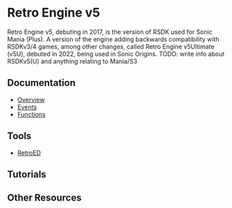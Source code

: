 # Retro Engine v5

Retro Engine v5, debuting in 2017, is the version of RSDK used for Sonic Mania (Plus).
A version of the engine adding backwards compatibility with RSDKv3/4 games, among other changes, called Retro Engine v5Ultimate (v5U), debuted in 2022, being used in Sonic Origins.
TODO: write info about RSDKv5(U) and anything relating to Mania/S3

## Documentation
- [Overview](Overview/README.md)
- [Events](Events/README.md)
- [Functions](Functions/README.md)

## Tools
- [RetroED](/Tools/RetroED/README.md)

## Tutorials

## Other Resources


